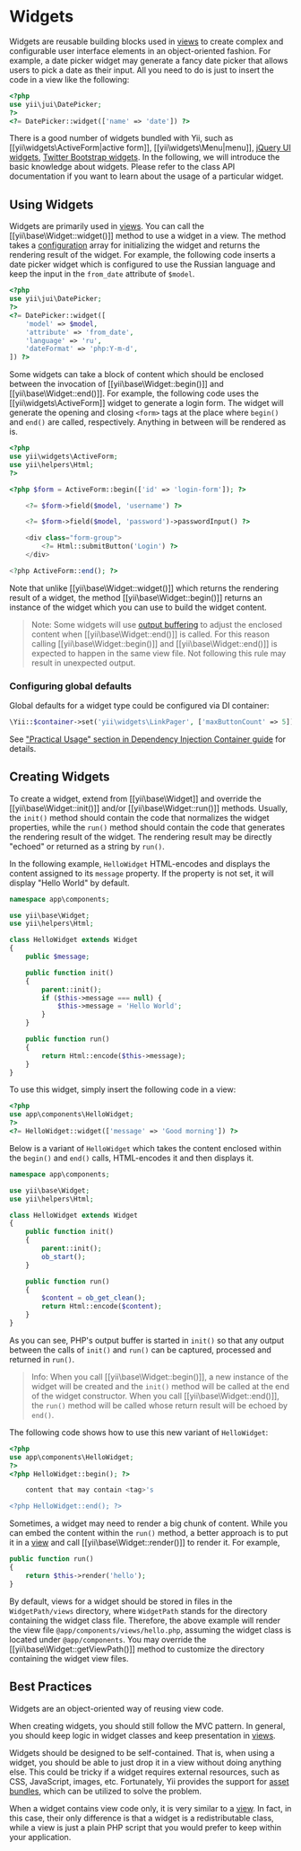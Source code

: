 Widgets
=======

Widgets are reusable building blocks used in [views](structure-views.md) to create complex and configurable user
interface elements in an object-oriented fashion. For example, a date picker widget may generate a fancy date picker
that allows users to pick a date as their input. All you need to do is just to insert the code in a view
like the following:

```php
<?php
use yii\jui\DatePicker;
?>
<?= DatePicker::widget(['name' => 'date']) ?>
```

There is a good number of widgets bundled with Yii, such as [[yii\widgets\ActiveForm|active form]],
[[yii\widgets\Menu|menu]], [jQuery UI widgets](widget-jui.md), [Twitter Bootstrap widgets](widget-bootstrap.md).
In the following, we will introduce the basic knowledge about widgets. Please refer to the class API documentation
if you want to learn about the usage of a particular widget.


## Using Widgets <span id="using-widgets"></span>

Widgets are primarily used in [views](structure-views.md). You can call the [[yii\base\Widget::widget()]] method
to use a widget in a view. The method takes a [configuration](concept-configurations.md) array for initializing
the widget and returns the rendering result of the widget. For example, the following code inserts a date picker
widget which is configured to use the Russian language and keep the input in the `from_date` attribute of `$model`.

```php
<?php
use yii\jui\DatePicker;
?>
<?= DatePicker::widget([
    'model' => $model,
    'attribute' => 'from_date',
    'language' => 'ru',
    'dateFormat' => 'php:Y-m-d',
]) ?>
```

Some widgets can take a block of content which should be enclosed between the invocation of
[[yii\base\Widget::begin()]] and [[yii\base\Widget::end()]]. For example, the following code uses the
[[yii\widgets\ActiveForm]] widget to generate a login form. The widget will generate the opening and closing
`<form>` tags at the place where `begin()` and `end()` are called, respectively. Anything in between will be
rendered as is.

```php
<?php
use yii\widgets\ActiveForm;
use yii\helpers\Html;
?>

<?php $form = ActiveForm::begin(['id' => 'login-form']); ?>

    <?= $form->field($model, 'username') ?>

    <?= $form->field($model, 'password')->passwordInput() ?>

    <div class="form-group">
        <?= Html::submitButton('Login') ?>
    </div>

<?php ActiveForm::end(); ?>
```

Note that unlike [[yii\base\Widget::widget()]] which returns the rendering result of a widget, the method
[[yii\base\Widget::begin()]] returns an instance of the widget which you can use to build the widget content.

> Note: Some widgets will use [output buffering](http://php.net/manual/en/book.outcontrol.php) to adjust the enclosed
> content when [[yii\base\Widget::end()]] is called. For this reason calling [[yii\base\Widget::begin()]] and
> [[yii\base\Widget::end()]] is expected to happen in the same view file.
> Not following this rule may result in unexpected output.


### Configuring global defaults

Global defaults for a widget type could be configured via DI container:

```php
\Yii::$container->set('yii\widgets\LinkPager', ['maxButtonCount' => 5]);
```

See ["Practical Usage" section in Dependency Injection Container guide](concept-di-container.md#practical-usage) for
details.


## Creating Widgets <span id="creating-widgets"></span>

To create a widget, extend from [[yii\base\Widget]] and override the [[yii\base\Widget::init()]] and/or
[[yii\base\Widget::run()]] methods. Usually, the `init()` method should contain the code that normalizes the widget
properties, while the `run()` method should contain the code that generates the rendering result of the widget.
The rendering result may be directly "echoed" or returned as a string by `run()`.

In the following example, `HelloWidget` HTML-encodes and displays the content assigned to its `message` property.
If the property is not set, it will display "Hello World" by default.

```php
namespace app\components;

use yii\base\Widget;
use yii\helpers\Html;

class HelloWidget extends Widget
{
    public $message;

    public function init()
    {
        parent::init();
        if ($this->message === null) {
            $this->message = 'Hello World';
        }
    }

    public function run()
    {
        return Html::encode($this->message);
    }
}
```

To use this widget, simply insert the following code in a view:

```php
<?php
use app\components\HelloWidget;
?>
<?= HelloWidget::widget(['message' => 'Good morning']) ?>
```

Below is a variant of `HelloWidget` which takes the content enclosed within the `begin()` and `end()` calls,
HTML-encodes it and then displays it.

```php
namespace app\components;

use yii\base\Widget;
use yii\helpers\Html;

class HelloWidget extends Widget
{
    public function init()
    {
        parent::init();
        ob_start();
    }

    public function run()
    {
        $content = ob_get_clean();
        return Html::encode($content);
    }
}
```

As you can see, PHP's output buffer is started in `init()` so that any output between the calls of `init()` and `run()`
can be captured, processed and returned in `run()`.

> Info: When you call [[yii\base\Widget::begin()]], a new instance of the widget will be created and the `init()` method
  will be called at the end of the widget constructor. When you call [[yii\base\Widget::end()]], the `run()` method
  will be called whose return result will be echoed by `end()`.

The following code shows how to use this new variant of `HelloWidget`:

```php
<?php
use app\components\HelloWidget;
?>
<?php HelloWidget::begin(); ?>

    content that may contain <tag>'s

<?php HelloWidget::end(); ?>
```

Sometimes, a widget may need to render a big chunk of content. While you can embed the content within the `run()`
method, a better approach is to put it in a [view](structure-views.md) and call [[yii\base\Widget::render()]] to
render it. For example,

```php
public function run()
{
    return $this->render('hello');
}
```

By default, views for a widget should be stored in files in the `WidgetPath/views` directory, where `WidgetPath`
stands for the directory containing the widget class file. Therefore, the above example will render the view file
`@app/components/views/hello.php`, assuming the widget class is located under `@app/components`. You may override
the [[yii\base\Widget::getViewPath()]] method to customize the directory containing the widget view files.


## Best Practices <span id="best-practices"></span>

Widgets are an object-oriented way of reusing view code.

When creating widgets, you should still follow the MVC pattern. In general, you should keep logic in widget
classes and keep presentation in [views](structure-views.md).

Widgets should be designed to be self-contained. That is, when using a widget, you should be able to just drop
it in a view without doing anything else. This could be tricky if a widget requires external resources, such as
CSS, JavaScript, images, etc. Fortunately, Yii provides the support for [asset bundles](structure-assets.md),
which can be utilized to solve the problem.

When a widget contains view code only, it is very similar to a [view](structure-views.md). In fact, in this case,
their only difference is that a widget is a redistributable class, while a view is just a plain PHP script
that you would prefer to keep within your application.
